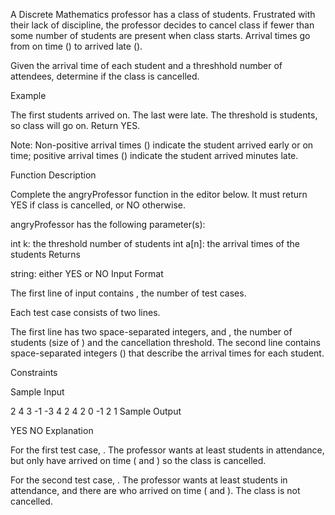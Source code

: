 A Discrete Mathematics professor has a class of students. Frustrated with their lack of discipline, the professor decides to cancel class if fewer than some number of students are present when class starts. Arrival times go from on time () to arrived late ().

Given the arrival time of each student and a threshhold number of attendees, determine if the class is cancelled.

Example




The first  students arrived on. The last  were late. The threshold is  students, so class will go on. Return YES.

Note: Non-positive arrival times () indicate the student arrived early or on time; positive arrival times () indicate the student arrived  minutes late.

Function Description

Complete the angryProfessor function in the editor below. It must return YES if class is cancelled, or NO otherwise.

angryProfessor has the following parameter(s):

int k: the threshold number of students
int a[n]: the arrival times of the  students
Returns

string: either YES or NO
Input Format

The first line of input contains , the number of test cases.

Each test case consists of two lines.

The first line has two space-separated integers,  and , the number of students (size of ) and the cancellation threshold.
The second line contains  space-separated integers () that describe the arrival times for each student.

Constraints

Sample Input

2
4 3
-1 -3 4 2
4 2
0 -1 2 1
Sample Output

YES
NO
Explanation

For the first test case, . The professor wants at least  students in attendance, but only  have arrived on time ( and ) so the class is cancelled.

For the second test case, . The professor wants at least  students in attendance, and there are  who arrived on time ( and ). The class is not cancelled.